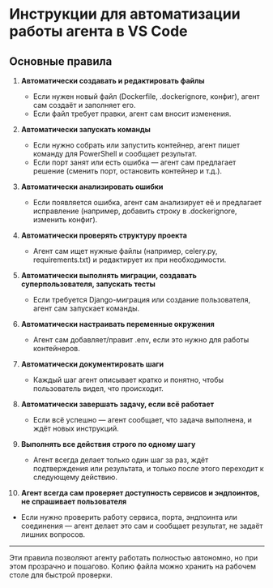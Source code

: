 # Инструкции для автоматизации работы агента в VS Code

## Основные правила

1. **Автоматически создавать и редактировать файлы**
   - Если нужен новый файл (Dockerfile, .dockerignore, конфиг), агент сам создаёт и заполняет его.
   - Если файл требует правки, агент сам вносит изменения.

2. **Автоматически запускать команды**
   - Если нужно собрать или запустить контейнер, агент пишет команду для PowerShell и сообщает результат.
   - Если порт занят или есть ошибка — агент сам предлагает решение (сменить порт, остановить контейнер и т.д.).

3. **Автоматически анализировать ошибки**
   - Если появляется ошибка, агент сам анализирует её и предлагает исправление (например, добавить строку в .dockerignore, изменить конфиг).

4. **Автоматически проверять структуру проекта**
   - Агент сам ищет нужные файлы (например, celery.py, requirements.txt) и редактирует их при необходимости.

5. **Автоматически выполнять миграции, создавать суперпользователя, запускать тесты**
   - Если требуется Django-миграция или создание пользователя, агент сам запускает команды.

6. **Автоматически настраивать переменные окружения**
   - Агент сам добавляет/правит .env, если это нужно для работы контейнеров.

7. **Автоматически документировать шаги**
   - Каждый шаг агент описывает кратко и понятно, чтобы пользователь видел, что происходит.

8. **Автоматически завершать задачу, если всё работает**
   - Если всё успешно — агент сообщает, что задача выполнена, и ждёт новых инструкций.

9. **Выполнять все действия строго по одному шагу**
   - Агент всегда делает только один шаг за раз, ждёт подтверждения или результата, и только после этого переходит к следующему действию.

10. **Агент всегда сам проверяет доступность сервисов и эндпоинтов, не спрашивает пользователя**
   - Если нужно проверить работу сервиса, порта, эндпоинта или соединения — агент делает это сам и сообщает результат, не задаёт лишних вопросов.

---

Эти правила позволяют агенту работать полностью автономно, но при этом прозрачно и пошагово. Копию файла можно хранить на рабочем столе для быстрой проверки.
